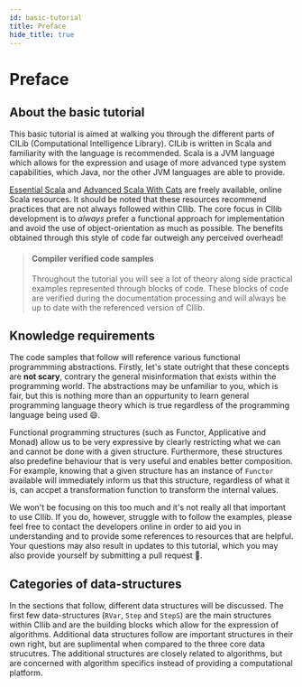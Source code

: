 ```yaml
---
id: basic-tutorial
title: Preface
hide_title: true
---
```


# Preface

## About the basic tutorial

This basic tutorial is aimed at walking you through the different parts of CILib (Computational Intelligence Library).
CILib is written in Scala and familiarity with the language is recommended.
Scala is a JVM language which allows for the expression and usage of more advanced type system capabilities, which Java, nor the other JVM languages are able to provide.

[Essential Scala](1) and [Advanced Scala With Cats](2) are freely available, online Scala resources.
It should be noted that these resources recommend practices that are not always followed within CIlib.
The core focus in CIlib development is to *always* prefer a functional approach for implementation and avoid the use of object-orientation as much as possible.
The benefits obtained through this style of code far outweigh any perceived overhead!

> #### Compiler verified code samples
> Throughout the tutorial you will see a lot of theory along side practical examples represented through blocks of code.
> These blocks of code are verified during the documentation processing and will always be up to date with the referenced version of CIlib.


## Knowledge requirements

The code samples that follow will reference various functional programmming abstractions.
Firstly, let's state outright that these concepts are **not scary**, contrary the general misinformation that exists within the programming world.
The abstractions may be unfamiliar to you, which is fair, but this is nothing more than an oppurtunity to learn general programming language theory which is true regardless of the programming language being used :smile:.

Functional programming structures (such as Functor, Applicative and Monad) allow us to be very expressive by clearly restricting what we can and cannot be done with a given structure.
Furthermore, these structures also predefine behaviour that is very useful and enables better composition.
For example, knowing that a given structure has an instance of `Functor` available will immediately inform us that this structure, regardless of what it is, can accpet a transformation function to transform the internal values.

We won't be focusing on this too much and it's not really all that important to use CIlib.
If you do, however, struggle with to follow the examples, please feel free to contact the developers online in order to aid you in understanding and to provide some references to resources that are helpful.
Your questions may also result in updates to this tutorial, which you may also provide yourself by submitting a pull request :tada:.


## Categories of data-structures

In the sections that follow, different data structures will be discussed.
The first few data-structures (`RVar`, `Step` and `StepS`) are the main structures within CIlib and are the building blocks which allow for the expression of algorithms.
Additional data structures follow are important structures in their own right, but are suplimental when compared to the three core data strucutres.
The additional structures are closely related to algorithms, but are concerned with algorithm specifics instead of providing a computational platform.
